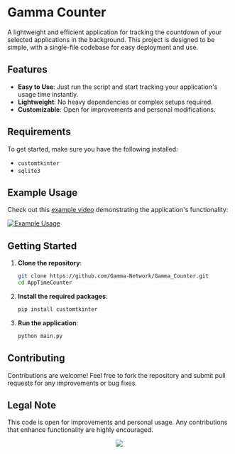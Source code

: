# Gamma Counter

A lightweight and efficient application for tracking the countdown of your selected applications in the background. This project is designed to be simple, with a single-file codebase for easy deployment and use.

## Features

- **Easy to Use**: Just run the script and start tracking your application's usage time instantly.
- **Lightweight**: No heavy dependencies or complex setups required.
- **Customizable**: Open for improvements and personal modifications.

## Requirements

To get started, make sure you have the following installed:

- `customtkinter`
- `sqlite3`

## Example Usage

Check out this [example video](https://github.com/FalconHH/Python-App-Countdown/assets/103220346/d4301cdb-f7b4-442f-b3c2-56b18ca1c1e5) demonstrating the application's functionality:

[![Example Usage](https://github.com/FalconHH/Python-App-Countdown/assets/103220346/d4301cdb-f7b4-442f-b3c2-56b18ca1c1e5)](https://github.com/FalconHH/Python-App-Countdown/assets/103220346/d4301cdb-f7b4-442f-b3c2-56b18ca1c1e5)

## Getting Started

1. **Clone the repository**:
    ```bash
    git clone https://github.com/Gamma-Network/Gamma_Counter.git
    cd AppTimeCounter
    ```

2. **Install the required packages**:
    ```bash
    pip install customtkinter
    ```

3. **Run the application**:
    ```bash
    python main.py
    ```

## Contributing

Contributions are welcome! Feel free to fork the repository and submit pull requests for any improvements or bug fixes.

## Legal Note

This code is open for improvements and personal usage. Any contributions that enhance functionality are highly encouraged.
<p align="center">
<img src="https://ziadoua.github.io/m3-Markdown-Badges/badges/LicenceCCBYNCND/licenceccbyncnd1.svg">
</p>
